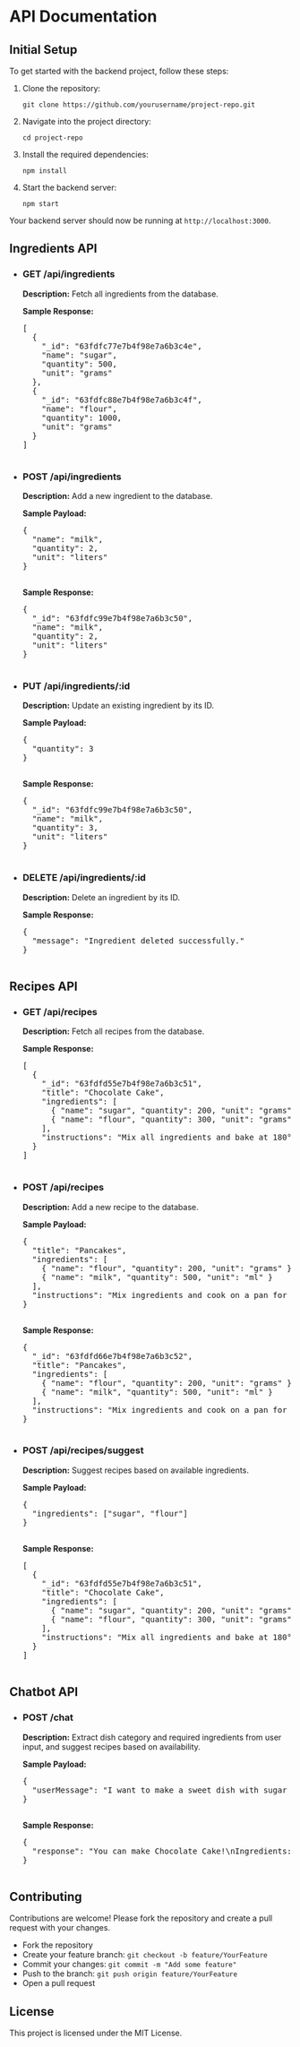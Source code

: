 
<body>
  <h1>API Documentation</h1>
  <div class="api-section">
    <h2>Initial Setup</h2>
    <p>To get started with the backend project, follow these steps:</p>
    <ol>
      <li>Clone the repository:
        <pre><code>git clone https://github.com/yourusername/project-repo.git</code></pre>
      </li>
      <li>Navigate into the project directory:
        <pre><code>cd project-repo</code></pre>
      </li>
      <li>Install the required dependencies:
        <pre><code>npm install</code></pre>
      </li>
      <li>Start the backend server:
        <pre><code>npm start</code></pre>
      </li>
    </ol>
    <p>Your backend server should now be running at <code>http://localhost:3000</code>.</p>
  </div>

  <div class="api-section">
    <h2>Ingredients API</h2>
    <ul>
      <li>
        <h3>GET /api/ingredients</h3>
        <p><strong>Description:</strong> Fetch all ingredients from the database.</p>
        <div class="request"><strong>Sample Response:</strong></div>
        <pre>
[
  {
    "_id": "63fdfc77e7b4f98e7a6b3c4e",
    "name": "sugar",
    "quantity": 500,
    "unit": "grams"
  },
  {
    "_id": "63fdfc88e7b4f98e7a6b3c4f",
    "name": "flour",
    "quantity": 1000,
    "unit": "grams"
  }
]
        </pre>
      </li>
      <li>
        <h3>POST /api/ingredients</h3>
        <p><strong>Description:</strong> Add a new ingredient to the database.</p>
        <div class="request"><strong>Sample Payload:</strong></div>
        <pre>
{
  "name": "milk",
  "quantity": 2,
  "unit": "liters"
}
        </pre>
        <div class="response"><strong>Sample Response:</strong></div>
        <pre>
{
  "_id": "63fdfc99e7b4f98e7a6b3c50",
  "name": "milk",
  "quantity": 2,
  "unit": "liters"
}
        </pre>
      </li>
      <li>
        <h3>PUT /api/ingredients/:id</h3>
        <p><strong>Description:</strong> Update an existing ingredient by its ID.</p>
        <div class="request"><strong>Sample Payload:</strong></div>
        <pre>
{
  "quantity": 3
}
        </pre>
        <div class="response"><strong>Sample Response:</strong></div>
        <pre>
{
  "_id": "63fdfc99e7b4f98e7a6b3c50",
  "name": "milk",
  "quantity": 3,
  "unit": "liters"
}
        </pre>
      </li>
      <li>
        <h3>DELETE /api/ingredients/:id</h3>
        <p><strong>Description:</strong> Delete an ingredient by its ID.</p>
        <div class="response"><strong>Sample Response:</strong></div>
        <pre>
{
  "message": "Ingredient deleted successfully."
}
        </pre>
      </li>
    </ul>
  </div>

  <div class="api-section">
    <h2>Recipes API</h2>
    <ul>
      <li>
        <h3>GET /api/recipes</h3>
        <p><strong>Description:</strong> Fetch all recipes from the database.</p>
        <div class="request"><strong>Sample Response:</strong></div>
        <pre>
[
  {
    "_id": "63fdfd55e7b4f98e7a6b3c51",
    "title": "Chocolate Cake",
    "ingredients": [
      { "name": "sugar", "quantity": 200, "unit": "grams" },
      { "name": "flour", "quantity": 300, "unit": "grams" }
    ],
    "instructions": "Mix all ingredients and bake at 180°C for 30 minutes."
  }
]
        </pre>
      </li>
      <li>
        <h3>POST /api/recipes</h3>
        <p><strong>Description:</strong> Add a new recipe to the database.</p>
        <div class="request"><strong>Sample Payload:</strong></div>
        <pre>
{
  "title": "Pancakes",
  "ingredients": [
    { "name": "flour", "quantity": 200, "unit": "grams" },
    { "name": "milk", "quantity": 500, "unit": "ml" }
  ],
  "instructions": "Mix ingredients and cook on a pan for 5 minutes."
}
        </pre>
        <div class="response"><strong>Sample Response:</strong></div>
        <pre>
{
  "_id": "63fdfd66e7b4f98e7a6b3c52",
  "title": "Pancakes",
  "ingredients": [
    { "name": "flour", "quantity": 200, "unit": "grams" },
    { "name": "milk", "quantity": 500, "unit": "ml" }
  ],
  "instructions": "Mix ingredients and cook on a pan for 5 minutes."
}
        </pre>
      </li>
      <li>
        <h3>POST /api/recipes/suggest</h3>
        <p><strong>Description:</strong> Suggest recipes based on available ingredients.</p>
        <div class="request"><strong>Sample Payload:</strong></div>
        <pre>
{
  "ingredients": ["sugar", "flour"]
}
        </pre>
        <div class="response"><strong>Sample Response:</strong></div>
        <pre>
[
  {
    "_id": "63fdfd55e7b4f98e7a6b3c51",
    "title": "Chocolate Cake",
    "ingredients": [
      { "name": "sugar", "quantity": 200, "unit": "grams" },
      { "name": "flour", "quantity": 300, "unit": "grams" }
    ],
    "instructions": "Mix all ingredients and bake at 180°C for 30 minutes."
  }
]
        </pre>
      </li>
    </ul>
  </div>

  <div class="api-section">
    <h2>Chatbot API</h2>
    <ul>
      <li>
        <h3>POST /chat</h3>
        <p><strong>Description:</strong> Extract dish category and required ingredients from user input, and suggest recipes based on availability.</p>
        <div class="request"><strong>Sample Payload:</strong></div>
        <pre>
{
  "userMessage": "I want to make a sweet dish with sugar and milk."
}
        </pre>
        <div class="response"><strong>Sample Response:</strong></div>
        <pre>
{
  "response": "You can make Chocolate Cake!\nIngredients:\n- sugar: 200 grams\n- milk: 500 ml\nInstructions:\nMix all ingredients and bake at 180°C for 30 minutes."
}
        </pre>
      </li>
    </ul>
  </div>

  <div class="api-section">
    <h2>Contributing</h2>
    <p>Contributions are welcome! Please fork the repository and create a pull request with your changes.</p>
    <ul>
      <li>Fork the repository</li>
      <li>Create your feature branch: <code>git checkout -b feature/YourFeature</code></li>
      <li>Commit your changes: <code>git commit -m "Add some feature"</code></li>
      <li>Push to the branch: <code>git push origin feature/YourFeature</code></li>
      <li>Open a pull request</li>
    </ul>
  </div>

  <div class="api-section">
    <h2>License</h2>
    <p>This project is licensed under the MIT License.</p>
  </div>
</body>
</html>
